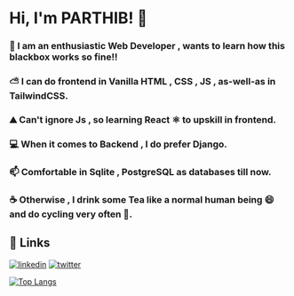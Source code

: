 # Hi, I'm PARTHIB! 👋

### 👦 I am an enthusiastic Web Developer , wants to learn how this blackbox works so fine!!
### ⛅ I can do frontend in Vanilla HTML , CSS , JS , as-well-as in TailwindCSS.
### ⛰️ Can't ignore Js , so learning React ⚛️ to upskill in frontend.
### 💻 When it comes to Backend , I do prefer Django.
### 📫 Comfortable in Sqlite , PostgreSQL as databases till now.
### ☕ Otherwise , I drink some Tea like a normal human being 😄 and do cycling very often 🚴.




## 🎷 Links
[![linkedin](https://img.shields.io/badge/linkedin-0A66C2?style=for-the-badge&logo=linkedin&logoColor=white)](https://www.linkedin.com/in/parthib-kumar-deb-a438a6234/)
[![twitter](https://img.shields.io/badge/twitter-white?style=for-the-badge&logo=twitter&logoColor=black)](https://twitter.com/parthib_deb23)

[![Top Langs](https://github-readme-stats.vercel.app/api/top-langs/?username=PARTHIB-DEB&layout=pie)](https://github.com/PARTHIB-FRB/github-readme-stats)
